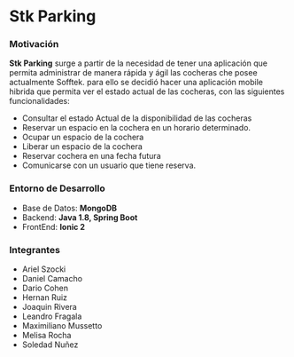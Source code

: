 **Stk Parking**
===============


### **Motivación**


**Stk Parking** surge a partir de la necesidad de tener una aplicación que permita administrar de manera rápida y ágil las cocheras che posee actualmente Sofftek.
para ello se decidió hacer una aplicación mobile hibrida que permita ver el estado actual de las cocheras, con las siguientes funcionalidades:

+ Consultar el estado Actual de la disponibilidad de las cocheras 
+ Reservar un espacio en la cochera en un horario determinado.
+ Ocupar un espacio de la cochera 
+ Liberar un espacio de la cochera 
+ Reservar cochera en una fecha futura
+ Comunicarse con un usuario que tiene reserva.

### **Entorno de Desarrollo**

   
+ Base de Datos: **MongoDB**
+ Backend: **Java 1.8, Spring Boot**
+ FrontEnd: **Ionic 2**

### **Integrantes**


+ Ariel Szocki
+ Daniel Camacho
+ Dario Cohen
+ Hernan Ruiz
+ Joaquin Rivera
+ Leandro Fragala
+ Maximiliano Mussetto
+ Melisa Rocha
+ Soledad Nuñez

